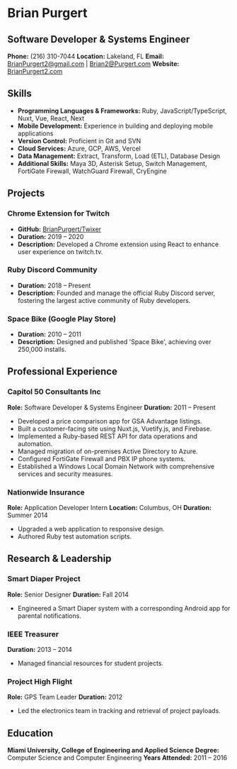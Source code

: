 # Brian Purgert

## Software Developer & Systems Engineer

**Phone:** ‪(216) 310-7044
**Location:** Lakeland, FL
**Email:** [BrianPurgert2@gmail.com](mailto:BrianPurgert2@gmail.com) | [Brian2@Purgert.com](mailto:Brian2@Purgert.com)
**Website:** [BrianPurgert2.com](http://BrianPurgert2.com)

## Skills

- **Programming Languages & Frameworks:** Ruby, JavaScript/TypeScript, Nuxt, Vue, React, Next
- **Mobile Development:** Experience in building and deploying mobile applications
- **Version Control:** Proficient in Git and SVN
- **Cloud Services:** Azure, GCP, AWS, Vercel
- **Data Management:** Extract, Transform, Load (ETL), Database Design
- **Additional Skills:** Maya 3D, Asterisk Setup, Switch Management, FortiGate Firewall, WatchGuard Firewall, CryEngine

## Projects

### Chrome Extension for Twitch

- **GitHub:** [BrianPurgert/Twixer](https://GitHub.com/BrianPurgert/Twixer)
- **Duration:** 2019 – 2020
- **Description:** Developed a Chrome extension using React to enhance user experience on twitch.tv.

### Ruby Discord Community

- **Duration:** 2018 – Present
- **Description:** Founded and manage the official Ruby Discord server, fostering the largest active community of Ruby developers.

### Space Bike (Google Play Store)

- **Duration:** 2010 – 2011
- **Description:** Designed and published 'Space Bike', achieving over 250,000 installs.

## Professional Experience

### Capitol 50 Consultants Inc

**Role:** Software Developer & Systems Engineer **Duration:** 2011 – Present

- Developed a price comparison app for GSA Advantage listings.
- Built a customer-facing site using Nuxt.js, Vuetify.js, and Firebase.
- Implemented a Ruby-based REST API for data operations and automation.
- Managed migration of on-premises Active Directory to Azure.
- Configured FortiGate Firewall and PBX IP phone systems.
- Established a Windows Local Domain Network with comprehensive services and security measures.

### Nationwide Insurance

**Role:** Application Developer Intern **Location:** Columbus, OH **Duration:** Summer 2014

- Upgraded a web application to responsive design.
- Authored Ruby test automation scripts.

## Research & Leadership

### Smart Diaper Project

**Role:** Senior Designer **Duration:** Fall 2014

- Engineered a Smart Diaper system with a corresponding Android app for parental notifications.

### IEEE Treasurer

**Duration:** 2013 – 2014

- Managed financial resources for student projects.

### Project High Flight

**Role:** GPS Team Leader **Duration:** 2012

- Led the electronics team in tracking and retrieval of project payloads.

## Education

**Miami University, College of Engineering and Applied Science**
**Degree:** Computer Science and Computer Engineering
**Years Attended:** 2011 – 2016
